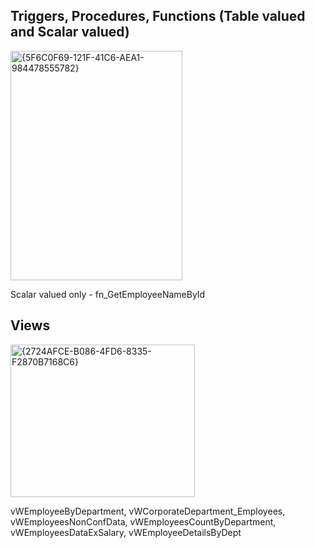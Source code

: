 ## Triggers, Procedures, Functions (Table valued and Scalar valued)

<img width="275" height="367" alt="{5F6C0F69-121F-41C6-AEA1-984478555782}" src="https://github.com/user-attachments/assets/e78b7545-2058-43c3-ae89-1ae9d7b20edf" />

Scalar valued only - fn_GetEmployeeNameById

## Views

<img width="295" height="244" alt="{2724AFCE-B086-4FD6-8335-F2870B7168C6}" src="https://github.com/user-attachments/assets/e1c02d7d-69a2-46df-8bc9-e4b6b0a016ca" />

vWEmployeeByDepartment, vWCorporateDepartment_Employees, vWEmployeesNonConfData, vWEmployeesCountByDepartment, vWEmployeesDataExSalary, vWEmployeeDetailsByDept
